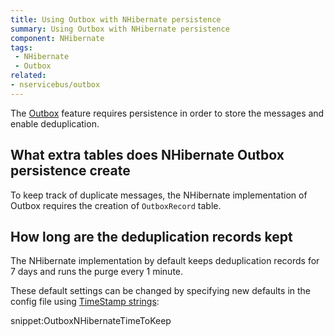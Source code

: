 ```yaml
---
title: Using Outbox with NHibernate persistence
summary: Using Outbox with NHibernate persistence
component: NHibernate
tags:
 - NHibernate
 - Outbox
related:
- nservicebus/outbox
---
```


The [Outbox](/nservicebus/outbox) feature requires persistence in order to store the messages and enable deduplication.


## What extra tables does NHibernate Outbox persistence create

To keep track of duplicate messages, the NHibernate implementation of Outbox requires the creation of `OutboxRecord` table.


## How long are the deduplication records kept

The NHibernate implementation by default keeps deduplication records for 7 days and runs the purge every 1 minute.

These default settings can be changed by specifying new defaults in the config file using [TimeStamp strings](https://msdn.microsoft.com/en-us/library/ee372286.aspx):

snippet:OutboxNHibernateTimeToKeep
